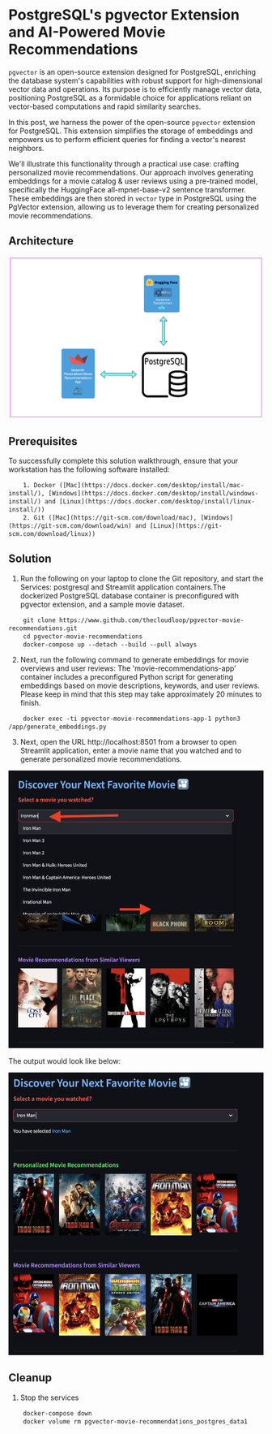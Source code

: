 # PostgreSQL's pgvector Extension and AI-Powered Movie Recommendations

`pgvector` is an open-source extension designed for PostgreSQL, enriching the database system's capabilities with robust support for high-dimensional vector data and operations. Its purpose is to efficiently manage vector data, positioning PostgreSQL as a formidable choice for applications reliant on vector-based computations and rapid similarity searches.

In this post, we harness the power of the open-source `pgvector` extension for PostgreSQL. This extension simplifies the storage of embeddings and empowers us to perform efficient queries for finding a vector's nearest neighbors.

We'll illustrate this functionality through a practical use case: crafting personalized movie recommendations. Our approach involves generating embeddings for a movie catalog & user reviews using a pre-trained model, specifically the HuggingFace all-mpnet-base-v2 sentence transformer. These embeddings are then stored in `vector` type in PostgreSQL using the PgVector extension, allowing us to leverage them for creating personalized movie recommendations.

## Architecture

![Architecture](src/static/images/architecture.png)

## Prerequisites

To successfully complete this solution walkthrough, ensure that your workstation has the following software installed:

```
	1. Docker ([Mac](https://docs.docker.com/desktop/install/mac-install/), [Windows](https://docs.docker.com/desktop/install/windows-install/) and [Linux](https://docs.docker.com/desktop/install/linux-install/))
	2. Git ([Mac](https://git-scm.com/download/mac), [Windows](https://git-scm.com/download/win) and [Linux](https://git-scm.com/download/linux))
```

## Solution

1. Run the following on your laptop to clone the Git repository, and start the Services: postgresql and Streamlit application containers.The dockerized PostgreSQL database container is preconfigured with pgvector extension, and a sample movie dataset.

```
	git clone https://www.github.com/thecloudloop/pgvector-movie-recommendations.git
	cd pgvector-movie-recommendations
	docker-compose up --detach --build --pull always
```

2. Next, run the following command to generate embeddings for movie overviews and user reviews: The 'movie-recommendations-app' container includes a preconfigured Python script for generating embeddings based on movie descriptions, keywords, and user reviews. Please keep in mind that this step may take approximately 20 minutes to finish.

```
	docker exec -ti pgvector-movie-recommendations-app-1 python3 /app/generate_embeddings.py
```

3. Next, open the URL http://localhost:8501 from a browser to open Streamlit application, enter a movie name that you watched and to generate personalized movie recommendations.

![Discover Movie](src/static/images/discovermovie.png)

The output would look like below:

![Movie recommendations](src/static/images/recommendations.png)

## Cleanup

1. Stop the services

```
	docker-compose down
	docker volume rm pgvector-movie-recommendations_postgres_data1
```
